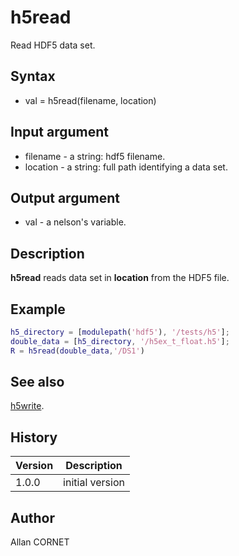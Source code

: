 

# h5read

Read HDF5 data set.

## Syntax

- val = h5read(filename, location)

## Input argument

 - filename - a string: hdf5 filename.
 - location - a string: full path identifying a data set.

## Output argument

 - val - a nelson's variable.

## Description


  <p><b>h5read</b> reads data set in <b>location</b> from the HDF5 file.</p>


## Example

```matlab
h5_directory = [modulepath('hdf5'), '/tests/h5'];
double_data = [h5_directory, '/h5ex_t_float.h5'];
R = h5read(double_data,'/DS1')
```

## See also

[h5write](h5write.md).
## History

|Version|Description|
|------|------|
|1.0.0|initial version|


## Author

Allan CORNET



